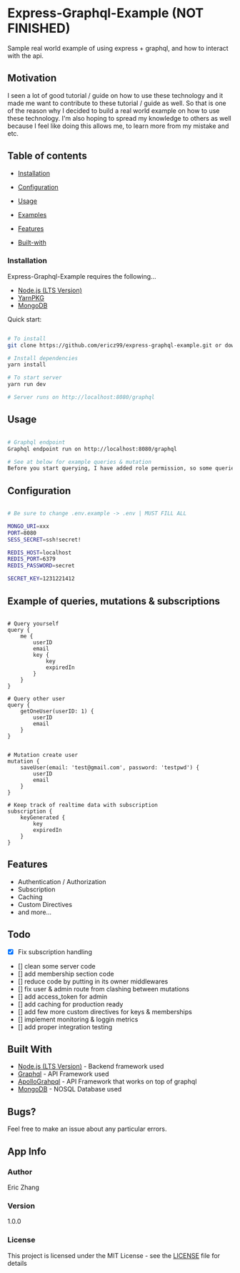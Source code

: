 # Express-Graphql-Example (NOT FINISHED)

Sample real world example of using express + graphql, and how to interact with the api.

## Motivation

I seen a lot of good tutorial / guide on how to use these technology and it made me want to contribute to these tutorial / guide as well. So that is one of the reason why I decided to build a real world example on how to use these technology. I'm also hoping to spread my knowledge to others as well because I feel like doing this allows me, to learn more from my mistake and etc.

## Table of contents

<!--ts-->

- [Installation](#installation)
- [Configuration](#configuration)
- [Usage](#usage)
- [Examples](#example-of-queries-mutations--subscriptions)
- [Features](#features)
- [Built-with](#built-with)

  <!--te-->

### Installation

Express-Graphql-Example requires the following...

- [Node.js (LTS Version)](http://nodejs.org/)
- [YarnPKG](https://yarnpkg.com/lang/en/docs/install/#windows-stable)
- [MongoDB](https://www.mongodb.com/download-center/community)

Quick start:

```bash

# To install
git clone https://github.com/ericz99/express-graphql-example.git or download zip

# Install dependencies
yarn install

# To start server
yarn run dev

# Server runs on http://localhost:8080/graphql

```

## Usage

```bash

# Graphql endpoint
Graphql endpoint run on http://localhost:8080/graphql

# See at below for example queries & mutation
Before you start querying, I have added role permission, so some queries or mutations requires an "ADMIN" permission level.

```

## Configuration

```bash

# Be sure to change .env.example -> .env | MUST FILL ALL

MONGO_URI=xxx
PORT=8080
SESS_SECRET=ssh!secret!

REDIS_HOST=localhost
REDIS_PORT=6379
REDIS_PASSWORD=secret

SECRET_KEY=1231221412

```

## Example of queries, mutations & subscriptions

```

# Query yourself
query {
    me {
        userID
        email
        key {
            key
            expiredIn
        }
    }
}

# Query other user
query {
    getOneUser(userID: 1) {
        userID
        email
    }
}


# Mutation create user
mutation {
    saveUser(email: 'test@gmail.com', password: 'testpwd') {
        userID
        email
    }
}

# Keep track of realtime data with subscription
subscription {
    keyGenerated {
        key
        expiredIn
    }
}

```

## Features

- Authentication / Authorization
- Subscription
- Caching
- Custom Directives
- and more...

## Todo

- [x] Fix subscription handling
- [] clean some server code
- [] add membership section code
- [] reduce code by putting in its owner middlewares
- [] fix user & admin route from clashing between mutations
- [] add access_token for admin
- [] add caching for production ready
- [] add few more custom directives for keys & memberships
- [] implement monitoring & loggin metrics
- [] add proper integration testing

## Built With

- [Node.js (LTS Version)](http://nodejs.org/) - Backend framework used
- [Graphql](https://graphql.org/) - API Framework used
- [ApolloGrahpql](https://www.apollographql.com/) - API Framework that works on top of graphql
- [MongoDB](https://www.mongodb.com/download-center/community) - NOSQL Database used

## Bugs?

Feel free to make an issue about any particular errors.

## App Info

### Author

Eric Zhang

### Version

1.0.0

### License

This project is licensed under the MIT License - see the [LICENSE](LICENSE) file for details
